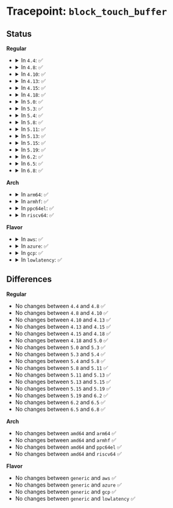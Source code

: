 # Tracepoint: <code>block_touch_buffer</code>

## Status
<b>Regular</b>
<ul>
<li>
<details>
<summary>In <code>4.4</code>: ✅</summary>

Event:

```c
struct trace_event_raw_block_buffer {
    struct trace_entry ent;
    dev_t dev;
    sector_t sector;
    size_t size;
    char __data[0];
};
```
Function:

```c
void trace_event_raw_event_block_buffer(void *__data, struct buffer_head *bh);
```
</details>
</li>
<li>
<details>
<summary>In <code>4.8</code>: ✅</summary>

Event:

```c
struct trace_event_raw_block_buffer {
    struct trace_entry ent;
    dev_t dev;
    sector_t sector;
    size_t size;
    char __data[0];
};
```
Function:

```c
void trace_event_raw_event_block_buffer(void *__data, struct buffer_head *bh);
```
</details>
</li>
<li>
<details>
<summary>In <code>4.10</code>: ✅</summary>

Event:

```c
struct trace_event_raw_block_buffer {
    struct trace_entry ent;
    dev_t dev;
    sector_t sector;
    size_t size;
    char __data[0];
};
```
Function:

```c
void trace_event_raw_event_block_buffer(void *__data, struct buffer_head *bh);
```
</details>
</li>
<li>
<details>
<summary>In <code>4.13</code>: ✅</summary>

Event:

```c
struct trace_event_raw_block_buffer {
    struct trace_entry ent;
    dev_t dev;
    sector_t sector;
    size_t size;
    char __data[0];
};
```
Function:

```c
void trace_event_raw_event_block_buffer(void *__data, struct buffer_head *bh);
```
</details>
</li>
<li>
<details>
<summary>In <code>4.15</code>: ✅</summary>

Event:

```c
struct trace_event_raw_block_buffer {
    struct trace_entry ent;
    dev_t dev;
    sector_t sector;
    size_t size;
    char __data[0];
};
```
Function:

```c
void trace_event_raw_event_block_buffer(void *__data, struct buffer_head *bh);
```
</details>
</li>
<li>
<details>
<summary>In <code>4.18</code>: ✅</summary>

Event:

```c
struct trace_event_raw_block_buffer {
    struct trace_entry ent;
    dev_t dev;
    sector_t sector;
    size_t size;
    char __data[0];
};
```
Function:

```c
void trace_event_raw_event_block_buffer(void *__data, struct buffer_head *bh);
```
</details>
</li>
<li>
<details>
<summary>In <code>5.0</code>: ✅</summary>

Event:

```c
struct trace_event_raw_block_buffer {
    struct trace_entry ent;
    dev_t dev;
    sector_t sector;
    size_t size;
    char __data[0];
};
```
Function:

```c
void trace_event_raw_event_block_buffer(void *__data, struct buffer_head *bh);
```
</details>
</li>
<li>
<details>
<summary>In <code>5.3</code>: ✅</summary>

Event:

```c
struct trace_event_raw_block_buffer {
    struct trace_entry ent;
    dev_t dev;
    sector_t sector;
    size_t size;
    char __data[0];
};
```
Function:

```c
void trace_event_raw_event_block_buffer(void *__data, struct buffer_head *bh);
```
</details>
</li>
<li>
<details>
<summary>In <code>5.4</code>: ✅</summary>

Event:

```c
struct trace_event_raw_block_buffer {
    struct trace_entry ent;
    dev_t dev;
    sector_t sector;
    size_t size;
    char __data[0];
};
```
Function:

```c
void trace_event_raw_event_block_buffer(void *__data, struct buffer_head *bh);
```
</details>
</li>
<li>
<details>
<summary>In <code>5.8</code>: ✅</summary>

Event:

```c
struct trace_event_raw_block_buffer {
    struct trace_entry ent;
    dev_t dev;
    sector_t sector;
    size_t size;
    char __data[0];
};
```
Function:

```c
void trace_event_raw_event_block_buffer(void *__data, struct buffer_head *bh);
```
</details>
</li>
<li>
<details>
<summary>In <code>5.11</code>: ✅</summary>

Event:

```c
struct trace_event_raw_block_buffer {
    struct trace_entry ent;
    dev_t dev;
    sector_t sector;
    size_t size;
    char __data[0];
};
```
Function:

```c
void trace_event_raw_event_block_buffer(void *__data, struct buffer_head *bh);
```
</details>
</li>
<li>
<details>
<summary>In <code>5.13</code>: ✅</summary>

Event:

```c
struct trace_event_raw_block_buffer {
    struct trace_entry ent;
    dev_t dev;
    sector_t sector;
    size_t size;
    char __data[0];
};
```
Function:

```c
void trace_event_raw_event_block_buffer(void *__data, struct buffer_head *bh);
```
</details>
</li>
<li>
<details>
<summary>In <code>5.15</code>: ✅</summary>

Event:

```c
struct trace_event_raw_block_buffer {
    struct trace_entry ent;
    dev_t dev;
    sector_t sector;
    size_t size;
    char __data[0];
};
```
Function:

```c
void trace_event_raw_event_block_buffer(void *__data, struct buffer_head *bh);
```
</details>
</li>
<li>
<details>
<summary>In <code>5.19</code>: ✅</summary>

Event:

```c
struct trace_event_raw_block_buffer {
    struct trace_entry ent;
    dev_t dev;
    sector_t sector;
    size_t size;
    char __data[0];
};
```
Function:

```c
void trace_event_raw_event_block_buffer(void *__data, struct buffer_head *bh);
```
</details>
</li>
<li>
<details>
<summary>In <code>6.2</code>: ✅</summary>

Event:

```c
struct trace_event_raw_block_buffer {
    struct trace_entry ent;
    dev_t dev;
    sector_t sector;
    size_t size;
    char __data[0];
};
```
Function:

```c
void trace_event_raw_event_block_buffer(void *__data, struct buffer_head *bh);
```
</details>
</li>
<li>
<details>
<summary>In <code>6.5</code>: ✅</summary>

Event:

```c
struct trace_event_raw_block_buffer {
    struct trace_entry ent;
    dev_t dev;
    sector_t sector;
    size_t size;
    char __data[0];
};
```
Function:

```c
void trace_event_raw_event_block_buffer(void *__data, struct buffer_head *bh);
```
</details>
</li>
<li>
<details>
<summary>In <code>6.8</code>: ✅</summary>

Event:

```c
struct trace_event_raw_block_buffer {
    struct trace_entry ent;
    dev_t dev;
    sector_t sector;
    size_t size;
    char __data[0];
};
```
Function:

```c
void trace_event_raw_event_block_buffer(void *__data, struct buffer_head *bh);
```
</details>
</li>
</ul>
<b>Arch</b>
<ul>
<li>
<details>
<summary>In <code>arm64</code>: ✅</summary>

Event:

```c
struct trace_event_raw_block_buffer {
    struct trace_entry ent;
    dev_t dev;
    sector_t sector;
    size_t size;
    char __data[0];
};
```
Function:

```c
void trace_event_raw_event_block_buffer(void *__data, struct buffer_head *bh);
```
</details>
</li>
<li>
<details>
<summary>In <code>armhf</code>: ✅</summary>

Event:

```c
struct trace_event_raw_block_buffer {
    struct trace_entry ent;
    dev_t dev;
    sector_t sector;
    size_t size;
    char __data[0];
};
```
Function:

```c
void trace_event_raw_event_block_buffer(void *__data, struct buffer_head *bh);
```
</details>
</li>
<li>
<details>
<summary>In <code>ppc64el</code>: ✅</summary>

Event:

```c
struct trace_event_raw_block_buffer {
    struct trace_entry ent;
    dev_t dev;
    sector_t sector;
    size_t size;
    char __data[0];
};
```
Function:

```c
void trace_event_raw_event_block_buffer(void *__data, struct buffer_head *bh);
```
</details>
</li>
<li>
<details>
<summary>In <code>riscv64</code>: ✅</summary>

Event:

```c
struct trace_event_raw_block_buffer {
    struct trace_entry ent;
    dev_t dev;
    sector_t sector;
    size_t size;
    char __data[0];
};
```
Function:

```c
void trace_event_raw_event_block_buffer(void *__data, struct buffer_head *bh);
```
</details>
</li>
</ul>
<b>Flavor</b>
<ul>
<li>
<details>
<summary>In <code>aws</code>: ✅</summary>

Event:

```c
struct trace_event_raw_block_buffer {
    struct trace_entry ent;
    dev_t dev;
    sector_t sector;
    size_t size;
    char __data[0];
};
```
Function:

```c
void trace_event_raw_event_block_buffer(void *__data, struct buffer_head *bh);
```
</details>
</li>
<li>
<details>
<summary>In <code>azure</code>: ✅</summary>

Event:

```c
struct trace_event_raw_block_buffer {
    struct trace_entry ent;
    dev_t dev;
    sector_t sector;
    size_t size;
    char __data[0];
};
```
Function:

```c
void trace_event_raw_event_block_buffer(void *__data, struct buffer_head *bh);
```
</details>
</li>
<li>
<details>
<summary>In <code>gcp</code>: ✅</summary>

Event:

```c
struct trace_event_raw_block_buffer {
    struct trace_entry ent;
    dev_t dev;
    sector_t sector;
    size_t size;
    char __data[0];
};
```
Function:

```c
void trace_event_raw_event_block_buffer(void *__data, struct buffer_head *bh);
```
</details>
</li>
<li>
<details>
<summary>In <code>lowlatency</code>: ✅</summary>

Event:

```c
struct trace_event_raw_block_buffer {
    struct trace_entry ent;
    dev_t dev;
    sector_t sector;
    size_t size;
    char __data[0];
};
```
Function:

```c
void trace_event_raw_event_block_buffer(void *__data, struct buffer_head *bh);
```
</details>
</li>
</ul>

## Differences
<b>Regular</b>
<ul>
<li>
No changes between <code>4.4</code> and <code>4.8</code> ✅
</li>
<li>
No changes between <code>4.8</code> and <code>4.10</code> ✅
</li>
<li>
No changes between <code>4.10</code> and <code>4.13</code> ✅
</li>
<li>
No changes between <code>4.13</code> and <code>4.15</code> ✅
</li>
<li>
No changes between <code>4.15</code> and <code>4.18</code> ✅
</li>
<li>
No changes between <code>4.18</code> and <code>5.0</code> ✅
</li>
<li>
No changes between <code>5.0</code> and <code>5.3</code> ✅
</li>
<li>
No changes between <code>5.3</code> and <code>5.4</code> ✅
</li>
<li>
No changes between <code>5.4</code> and <code>5.8</code> ✅
</li>
<li>
No changes between <code>5.8</code> and <code>5.11</code> ✅
</li>
<li>
No changes between <code>5.11</code> and <code>5.13</code> ✅
</li>
<li>
No changes between <code>5.13</code> and <code>5.15</code> ✅
</li>
<li>
No changes between <code>5.15</code> and <code>5.19</code> ✅
</li>
<li>
No changes between <code>5.19</code> and <code>6.2</code> ✅
</li>
<li>
No changes between <code>6.2</code> and <code>6.5</code> ✅
</li>
<li>
No changes between <code>6.5</code> and <code>6.8</code> ✅
</li>
</ul>
<b>Arch</b>
<ul>
<li>
No changes between <code>amd64</code> and <code>arm64</code> ✅
</li>
<li>
No changes between <code>amd64</code> and <code>armhf</code> ✅
</li>
<li>
No changes between <code>amd64</code> and <code>ppc64el</code> ✅
</li>
<li>
No changes between <code>amd64</code> and <code>riscv64</code> ✅
</li>
</ul>
<b>Flavor</b>
<ul>
<li>
No changes between <code>generic</code> and <code>aws</code> ✅
</li>
<li>
No changes between <code>generic</code> and <code>azure</code> ✅
</li>
<li>
No changes between <code>generic</code> and <code>gcp</code> ✅
</li>
<li>
No changes between <code>generic</code> and <code>lowlatency</code> ✅
</li>
</ul>
